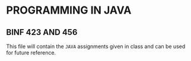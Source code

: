 # PROGRAMMING IN JAVA
## BINF 423 AND 456
This file will contain the `JAVA` assignments given in class and can be used for future reference. 
